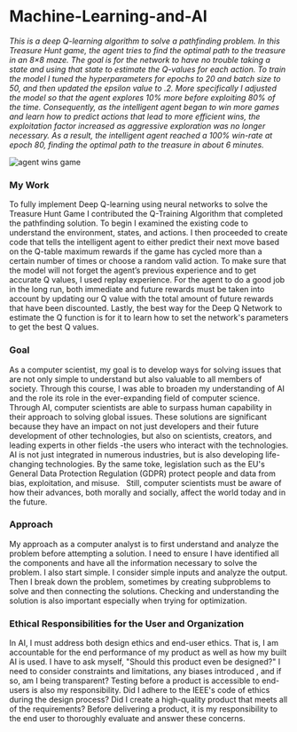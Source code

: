 # Machine-Learning-and-AI
*This is a deep Q-learning algorithm to solve a pathfinding problem. In this Treasure Hunt game, the agent tries to find the optimal path to the treasure in an 8×8 maze. The goal is for the network to have no trouble taking a state and using that state to estimate the Q-values for each action. To train the model I tuned the hyperparameters for epochs to 20 and batch size to 50, and then updated the epsilon value to .2. More specifically I adjusted the model so that the agent explores 10% more before exploiting 80% of the time. Consequently, as the intelligent agent began to win more games and learn how to predict actions that lead to more efficient wins, the exploitation factor increased as aggressive exploration was no longer necessary. As a result, the intelligent agent reached a 100% win-rate at epoch 80, finding the optimal path to the treasure in about 6 minutes.*

![agent wins game](https://user-images.githubusercontent.com/88759442/185298923-69e80e1e-14d3-4495-9940-7bf25a43deb3.jpg)

### My Work
To fully implement Deep Q-learning using neural networks to solve the Treasure Hunt Game I contributed the Q-Training Algorithm that completed the pathfinding solution. To begin I examined the existing code to understand the environment, states, and actions. I then proceeded to create code that tells the intelligent agent to either predict their next move based on the Q-table maximum rewards if the game has cycled more than a certain number of times or choose a random valid action. To make sure that the model will not forget the agent’s previous experience and to get accurate Q values, I used replay experience. For the agent to do a good job in the long run, both immediate and future rewards must be taken into account by updating our Q value with the total amount of future rewards that have been discounted. Lastly, the best way for the Deep Q Network to estimate the Q function is for it to learn how to set the network's parameters to get the best Q values. 


### Goal
As a computer scientist, my goal is to develop ways for solving issues that are not only simple to understand but also valuable to all members of society. Through this course, I was able to broaden my understanding of AI and the role its role in the ever-expanding field of computer science. Through AI, computer scientists are able to surpass human capability in their approach to solving global issues. These solutions are significant because they have an impact on not just developers and their future development of other technologies, but also on scientists, creators, and leading experts in other fields -the users who interact with the technologies. AI is not just integrated in numerous industries, but is also developing life-changing technologies. By the same toke, legislation such as the EU's General Data Protection Regulation (GDPR) protect people and data from bias, exploitation, and misuse.   Still, computer scientists must be aware of how their advances, both morally and socially, affect the world today and in the future.
### Approach
My approach as a computer analyst is to first understand and analyze the problem before attempting a solution. I need to ensure I have identified all the components and have all the information necessary to solve the problem. I also start simple. I consider simple inputs and analyze the output. Then I break down the problem, sometimes by creating subproblems to solve and then connecting the solutions. Checking and understanding the solution is also important especially when trying for optimization.
### Ethical Responsibilities for the User and Organization
In AI, I must address both design ethics and end-user ethics. That is, I am accountable for the end performance of my product as well as how my built AI is used. I have to ask myself, "Should this product even be designed?" I need to consider constraints and limitations, any biases introduced , and if so, am I being transparent? Testing before a product is accessible to end-users is also my responsibility. Did I adhere to the IEEE's code of ethics during the design process? Did I create a high-quality product that meets all of the requirements? Before delivering a product, it is my responsibility to the end user to thoroughly evaluate and answer these concerns.
